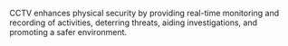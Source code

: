 CCTV enhances physical security by providing real-time monitoring and recording of activities, deterring threats, aiding investigations, and promoting a safer environment.